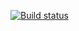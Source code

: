 [![Build status](https://ci.appveyor.com/api/projects/status/dw1yl5bgbimacbny?svg=true)](https://ci.appveyor.com/project/ElenaAnanich/patterns2)
